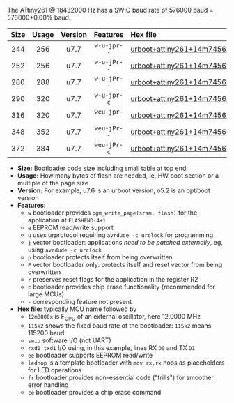 The ATtiny261 @ 18432000 Hz has a SWIO baud rate of 576000 baud = 576000+0.00% baud.

|Size|Usage|Version|Features|Hex file|
|:-:|:-:|:-:|:-:|:--|
|244|256|u7.7|`w-u-jpr--`|[urboot+attiny261+14m7456x++460k8_swio_rxb0_txb1_lednop.hex](https://raw.githubusercontent.com/stefanrueger/urboot.hex/main/mcus/attiny261/external_oscillator/fcpu+14m7456_Hz/br++460k8_bps/urboot+attiny261+14m7456x++460k8_swio_rxb0_txb1_lednop.hex)|
|252|256|u7.7|`w-u-jPr--`|[urboot+attiny261+14m7456x++460k8_swio_rxb0_txb1.hex](https://raw.githubusercontent.com/stefanrueger/urboot.hex/main/mcus/attiny261/external_oscillator/fcpu+14m7456_Hz/br++460k8_bps/urboot+attiny261+14m7456x++460k8_swio_rxb0_txb1.hex)|
|280|288|u7.7|`w-u-jPr--`|[urboot+attiny261+14m7456x++460k8_swio_rxb0_txb1_lednop_fr.hex](https://raw.githubusercontent.com/stefanrueger/urboot.hex/main/mcus/attiny261/external_oscillator/fcpu+14m7456_Hz/br++460k8_bps/urboot+attiny261+14m7456x++460k8_swio_rxb0_txb1_lednop_fr.hex)|
|290|320|u7.7|`w-u-jpr-c`|[urboot+attiny261+14m7456x++460k8_swio_rxb0_txb1_lednop_fr_ce.hex](https://raw.githubusercontent.com/stefanrueger/urboot.hex/main/mcus/attiny261/external_oscillator/fcpu+14m7456_Hz/br++460k8_bps/urboot+attiny261+14m7456x++460k8_swio_rxb0_txb1_lednop_fr_ce.hex)|
|316|320|u7.7|`weu-jpr--`|[urboot+attiny261+14m7456x++460k8_swio_rxb0_txb1_ee_lednop.hex](https://raw.githubusercontent.com/stefanrueger/urboot.hex/main/mcus/attiny261/external_oscillator/fcpu+14m7456_Hz/br++460k8_bps/urboot+attiny261+14m7456x++460k8_swio_rxb0_txb1_ee_lednop.hex)|
|348|352|u7.7|`weu-jPr--`|[urboot+attiny261+14m7456x++460k8_swio_rxb0_txb1_ee_lednop_fr.hex](https://raw.githubusercontent.com/stefanrueger/urboot.hex/main/mcus/attiny261/external_oscillator/fcpu+14m7456_Hz/br++460k8_bps/urboot+attiny261+14m7456x++460k8_swio_rxb0_txb1_ee_lednop_fr.hex)|
|372|384|u7.7|`weu-jPr-c`|[urboot+attiny261+14m7456x++460k8_swio_rxb0_txb1_ee_lednop_fr_ce.hex](https://raw.githubusercontent.com/stefanrueger/urboot.hex/main/mcus/attiny261/external_oscillator/fcpu+14m7456_Hz/br++460k8_bps/urboot+attiny261+14m7456x++460k8_swio_rxb0_txb1_ee_lednop_fr_ce.hex)|

- **Size:** Bootloader code size including small table at top end
- **Usage:** How many bytes of flash are needed, ie, HW boot section or a multiple of the page size
- **Version:** For example, u7.6 is an urboot version, o5.2 is an optiboot version
- **Features:**
  + `w` bootloader provides `pgm_write_page(sram, flash)` for the application at `FLASHEND-4+1`
  + `e` EEPROM read/write support
  + `u` uses urprotocol requiring `avrdude -c urclock` for programming
  + `j` vector bootloader: applications *need to be patched externally*, eg, using `avrdude -c urclock`
  + `p` bootloader protects itself from being overwritten
  + `P` vector bootloader only: protects itself and reset vector from being overwritten
  + `r` preserves reset flags for the application in the register R2
  + `c` bootloader provides chip erase functionality (recommended for large MCUs)
  + `-` corresponding feature not present
- **Hex file:** typically MCU name followed by
  + `12m0000x` is F<sub>CPU</sub> of an external oscillator, here 12.0000 MHz
  + `115k2` shows the fixed baud rate of the bootloader: `115k2` means 115200 baud
  + `swio` software I/O (not UART)
  + `rxd0 txd1` I/O using, in this example, lines RX `D0` and TX `D1`
  + `ee` bootloader supports EEPROM read/write
  + `lednop` is a template bootloader with `mov rx,rx` nops as placeholders for LED operations
  + `fr` bootloader provides non-essential code ("frills") for smoother error handling
  + `ce` bootloader provides a chip erase command
